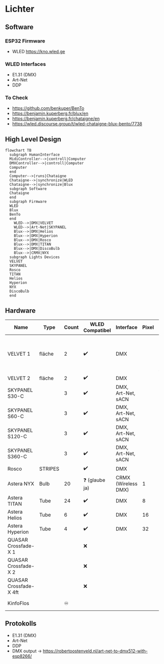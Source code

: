 # Lichter

## Software

### ESP32 Firmware

- WLED https://kno.wled.ge

### WLED Interfaces

- E1.31 (DMX)
- Art-Net
- DDP

### To Check

- https://github.com/benkuper/BenTo
- https://benjamin.kuperberg.fr/blux/en
- https://benjamin.kuperberg.fr/chataigne/en
- https://wled.discourse.group/t/wled-chataigne-blux-bento/7738

## High Level Design

```mermaid
flowchart TB
  subgraph HumanInterface
  MidiController-->|controll|Computer
  DMXController-->|controll|Computer
  Computer
  end
  Computer-->|runs|Chataigne
  Chataigne-->|synchronize|WLED
  Chataigne-->|synchronize|Blux
  subgraph Software
  Chataigne
  end
  subgraph Firmware
  WLED
  Blux
  BenTo
  end
    WLED-->|DMX|VELVET
    WLED-->|Art-Net|SKYPANEL
    Blux-->|DMX|Helios
    Blux-->|DMX|Hyperion
    Blux-->|DMX|Rosco
    Blux-->|DMX|TITAN
    Blux-->|DMX|DiscoBulb
    Blux-->|CRMX|NYX
  subgraph Lights Devices
  VELVET
  SKYPANEL
  Rosco
  TITAN
  Helios
  Hyperion
  NYX
  DiscoBulb
  end
```


## Hardware

| Name                   | Type    | Count      | WLED Compatibel        | Interface           | Pixel | Power                     | Docs                                                                                                           |
| ---------------------- | ------- | ---------- | ---------------------- | ------------------- | ----- | ------------------------- | -------------------------------------------------------------------------------------------------------------- |
| VELVET 1               | fläche  | 2          | :heavy_check_mark:     | DMX                 |       | 12 to 35V DC / 90-264V AC | https://www.velvetlight.tv/product/velvet-light-1/                                                             |
| VELVET 2               | fläche  | 2          | :heavy_check_mark:     | DMX                 |       |                           | https://www.velvetlight.tv/product/velvet-light-2/                                                             |
| SKYPANEL S30-C         |         | 3          | :heavy_check_mark:     | DMX, Art-Net, sACN  |       | 48V                       | https://www.arri.com/en/lighting/led/skypanel/                                                                 |
| SKYPANEL S60-C         |         | 3          | :heavy_check_mark:     | DMX, Art-Net, sACN  |       | 48V                       | https://www.arri.com/en/lighting/led/skypanel/                                                                 |
| SKYPANEL S120-C        |         | 3          | :heavy_check_mark:     | DMX, Art-Net, sACN  |       | 48V                       | https://www.arri.com/en/lighting/led/skypanel/                                                                 |
| SKYPANEL S360-C        |         | 3          | :heavy_check_mark:     | DMX, Art-Net, sACN  |       | 48V                       | https://www.arri.com/en/lighting/led/skypanel/                                                                 |
| Rosco                  | STRIPES |            | :heavy_check_mark:     | DMX                 |       |                           | https://us.rosco.com/en/products/brand/roscoled-tape                                                           |
| Astera NYX             | Bulb    | 20         | :question: (glaube ja) | CRMX (Wireless DMX) | 1     | 5v                        | https://astera-led.com/de/produkte/nyx-bulb/                                                                   |
| Astera TITAN           | Tube    | 24         | :heavy_check_mark:     | DMX                 | 8     |                           | https://astera-led.com/de/produkte/titan/                                                                      |
| Astera Helios          | Tube    | 6          | :heavy_check_mark:     | DMX                 | 16    |                           | https://astera-led.com/de/produkte/helios-tube/                                                                |
| Astera Hyperion        | Tube    | 4          | :heavy_check_mark:     | DMX                 | 32    |                           | https://astera-led.com/de/produkte/hyperion-tube/                                                              |
| QUASAR Crossfade-X 1   |         |            | :x:                    |                     |       |                           | https://www.quasarscience.com/collections/lights/products/crossfade-x                                          |
| QUASAR Crossfade-X 2   |         |            | :x:                    |                     |       |                           | https://www.quasarscience.com/collections/lights/products/crossfade-x                                          |
| QUASAR Crossfade-X 4ft |         |            | :x:                    |                     |       |                           | https://www.quasarscience.com/collections/lights/products/crossfade-x                                          |
| KinfoFlos              |         | :infinity: |                        |                     |       |                           | https://www.lightequip.de/Verbrauchsmaterial/Leuchtmittel/KinoFlo-4ft-Kino-800ma-KF32-Safety-Coated::5528.html |

## Protokolls

- E1.31 (DMX)
- Art-Net
- DDP
- DMX output
-> https://robertoostenveld.nl/art-net-to-dmx512-with-esp8266/


